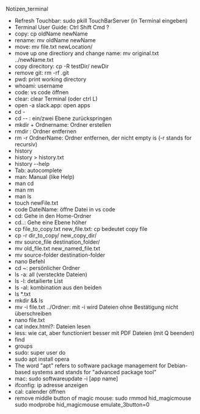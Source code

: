Notizen_terminal
- Refresh Touchbar: 
 sudo pkill TouchBarServer (in Terminal eingeben)
- Terminal User Guide: 
  Ctrl Shift Cmd ?
- copy:
  cp oldName newName
- rename:
  mv oldName newName
- move:
  mv file.txt newLocation/
- move up one directiory and change name:
  mv original.txt ../newName.txt
- copy direcitory:
  cp -R testDir/ newDir
- remove git: 
  rm -rf .git
- pwd: print working directory
- whoami: username
- code: vs code öffnen
- clear: clear Terminal (oder ctrl L)
- open -a slack.app: open apps
- cd -
- cd -- : ein/zwei Ebene zurückspringen
- mkdir + Ordnername: Ordner erstellen
- rmdir : Ordner entfernen
- rm -r OrdnerName: Ordner entfernen, der nicht empty is (-r stands for recursiv)
- history
- history > history.txt
- history --help
- Tab: autocomplete
- man: Manual (like Help)
- man cd
- man rm
- man ls
- touch newFile.txt
- code DateiName: öffne Datei in vs code
- cd: Gehe in den Home-Ordner
- cd..:  Gehe eine Ebene höher
- cp file_to_copy.txt new_file.txt: cp bedeutet copy file
- cp -r dir_to_copy/ new_copy_dir/
- mv source_file destination_folder/
- mv old_file.txt new_named_file.txt
- mv source-folder destination-folder
- nano  Befehl
- cd ~: persönlicher Ordner
- ls -a: all (versteckte Dateien)
- ls -l: detailierte List
- ls -al: kombination aus den beiden
- ls *.txt
- mkdir && ls
- mv -i file.txt ../Ordner: mit -i wird Dateien ohne Bestätigung nicht überschreiben
- nano file.txt
- cat index.html?: Dateien lesen
- less: wie cat, aber functioniert besser mit PDF Dateien (mit Q beenden)
- find
- groups
- sudo: super user do
- sudo apt install opera
- The word "apt" refers to software package management for Debian-based systems and stands for "advanced package tool"
- mac: sudo softwareupdate -i [app name] 
- ifconfig: ip adresse anzeigen
- cal: calender öffnen
- remove middle button of magic mouse: 
  sudo rmmod hid_magicmouse
  sudo modprobe hid_magicmouse emulate_3button=0